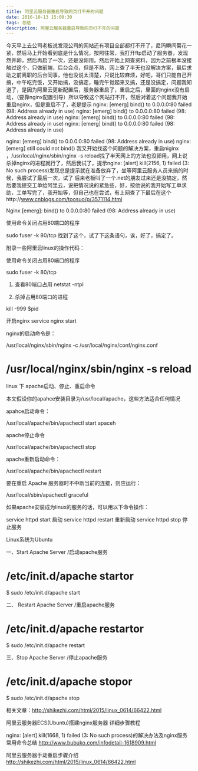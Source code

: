 ```yaml
---
title: 阿里云服务器重启导致网页打不开的问题
date: 2016-10-13 15:00:30
tags: 总结
description: 阿里云服务器重启导致网页打不开的问题
---
```


今天早上去公司老板说发现公司的网站还有项目全部都打不开了，尼玛瞬间菊花一紧，然后马上开始看到底是什么情况，按照往常，我打开ftp启动了服务器，发现然并卵，然后再启了一次，还是没卵用。然后开始上网查资料，因为之前根本没接触过这个，只做前端，后台会点，但是不熟，网上查了半天也没解决方案，最后求助之前离职的后台同事，他也没说太清楚，只说比较麻烦，好吧，哥们只能自己开搞，中午吃完饭，又开始搞，没搞定，睡完午觉起来又搞，还是没搞定，问题我知道了，是因为阿里云更新配置后，服务器重启了，重启之后，里面的nginx没有启动，（要靠nginx配置引导）所以导致这个网站打不开，然后对着这个问题我开始重启nginx，但是重启不了，老是提示
nginx: [emerg] bind() to 0.0.0.0:80 failed (98: Address already in use)
nginx: [emerg] bind() to 0.0.0.0:80 failed (98: Address already in use)
nginx: [emerg] bind() to 0.0.0.0:80 failed (98: Address already in use)
nginx: [emerg] bind() to 0.0.0.0:80 failed (98: Address already in use)

nginx: [emerg] bind() to 0.0.0.0:80 failed (98: Address already in use)
nginx: [emerg] still could not bind()
我又开始找这个问题的解决方案，重启niginx ，/usr/local/nginx/sbin/nginx -s reload找了半天网上的方法也没卵用，网上说杀掉nginx的进程就行了，然后我试了，提示nginx: [alert] kill(2156, 1) failed (3: No such process)发现总是提示就在准备放弃了，坐等阿里云服务人员来搞的时候，我尝试了最后一次，试了
后来老板叫了一个.net的朋友过来还是没搞定，然后要我提交工单给阿里云，说把情况说的紧急些，好，按他说的我开始写工单求助，工单写完了，我开始等，但自己也在尝试，有上网查了下最后在这个http://www.cnblogs.com/toosuo/p/3571114.html

Nginx [emerg]: bind() to 0.0.0.0:80 failed (98: Address already in use)

使用命令关闭占用80端口的程序

sudo fuser -k 80/tcp
找到了这个，试了下这条语句，诶，好了，搞定了。

附录一些阿里云linux的操作代码：

使用命令关闭占用80端口的程序

sudo fuser -k 80/tcp

1. 查看80端口占用
   netstat -ntpl

2. 杀掉占用80端口的进程

kill -999 $pid

开启nginx
service nginx start

nginx的启动命令是：

/usr/local/nginx/sbin/nginx -c /usr/local/nginx/conf/nginx.conf

# /usr/local/nginx/sbin/nginx -s  reload

linux 下 apache启动、停止、重启命令

本文假设你的apahce安装目录为/usr/local/apache，这些方法适合任何情况

apahce启动命令：

/usr/local/apache/bin/apachectl start apaceh

apache停止命令

/usr/local/apache/bin/apachectl stop

apache重新启动命令：

/usr/local/apache/bin/apachectl restart

要在重启 Apache 服务器时不中断当前的连接，则应运行：

/usr/local/sbin/apachectl graceful

如果apache安装成为linux的服务的话，可以用以下命令操作：

service httpd start 启动
service httpd restart 重新启动
service httpd stop 停止服务

Linux系统为Ubuntu

一、Start Apache Server /启动apache服务

# /etc/init.d/apache startor
$ sudo /etc/init.d/apache start

二、 Restart Apache Server /重启apache服务

# /etc/init.d/apache restartor
$ sudo /etc/init.d/apache restart

三、Stop Apache Server /停止apache服务

# /etc/init.d/apache stopor
$ sudo /etc/init.d/apache stop

相关文章：http://shikezhi.com/html/2015/linux_0614/66422.html

阿里云服务器ECS(Ubuntu)搭建nginx服务器 详细步骤教程

nginx: [alert] kill(1668, 1) failed (3: No such process)的解决办法及nginx服务常用命令总结
http://www.bubuko.com/infodetail-1618909.html

阿里云服务器手动重启步骤介绍
http://shikezhi.com/html/2015/linux_0614/66422.html
